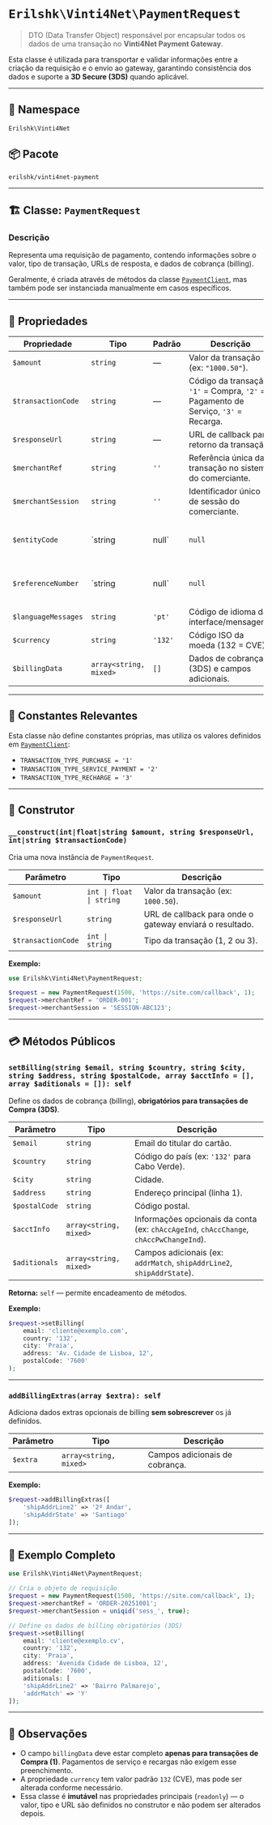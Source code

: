 # `Erilshk\Vinti4Net\PaymentRequest`

> DTO (Data Transfer Object) responsável por encapsular todos os dados de uma transação no **Vinti4Net Payment Gateway**.

Esta classe é utilizada para transportar e validar informações entre a criação da requisição e o envio ao gateway, garantindo consistência dos dados e suporte a **3D Secure (3DS)** quando aplicável.

---

## 🧩 Namespace

```
Erilshk\Vinti4Net
```

## 📦 Pacote

```
erilshk/vinti4net-payment
```

---

## 🏗️ Classe: `PaymentRequest`

### Descrição

Representa uma requisição de pagamento, contendo informações sobre o valor, tipo de transação, URLs de resposta, e dados de cobrança (billing).

Geralmente, é criada através de métodos da classe [`PaymentClient`](./PaymentClient.md), mas também pode ser instanciada manualmente em casos específicos.

---

## 🔧 Propriedades

| Propriedade         | Tipo                   | Padrão  | Descrição                                                                           |                                                            |
| ------------------- | ---------------------- | ------- | ----------------------------------------------------------------------------------- | ---------------------------------------------------------- |
| `$amount`           | `string`               | —       | Valor da transação (ex: `"1000.50"`).                                               |                                                            |
| `$transactionCode`  | `string`               | —       | Código da transação: `'1'` = Compra, `'2'` = Pagamento de Serviço, `'3'` = Recarga. |                                                            |
| `$responseUrl`      | `string`               | —       | URL de callback para retorno da transação.                                          |                                                            |
| `$merchantRef`      | `string`               | `''`    | Referência única da transação no sistema do comerciante.                            |                                                            |
| `$merchantSession`  | `string`               | `''`    | Identificador único de sessão do comerciante.                                       |                                                            |
| `$entityCode`       | `string                | null`   | `null`                                                                              | Código da Entidade (para Pagamentos de Serviço/Recarga).   |
| `$referenceNumber`  | `string                | null`   | `null`                                                                              | Número de referência (para Pagamentos de Serviço/Recarga). |
| `$languageMessages` | `string`               | `'pt'`  | Código de idioma da interface/mensagens.                                            |                                                            |
| `$currency`         | `string`               | `'132'` | Código ISO da moeda (132 = CVE).                                                    |                                                            |
| `$billingData`      | `array<string, mixed>` | `[]`    | Dados de cobrança (3DS) e campos adicionais.                                        |                                                            |

---

## 🧠 Constantes Relevantes

Esta classe não define constantes próprias, mas utiliza os valores definidos em [`PaymentClient`](./PaymentClient.md):

* `TRANSACTION_TYPE_PURCHASE = '1'`
* `TRANSACTION_TYPE_SERVICE_PAYMENT = '2'`
* `TRANSACTION_TYPE_RECHARGE = '3'`

---

## 🚀 Construtor

### `__construct(int|float|string $amount, string $responseUrl, int|string $transactionCode)`

Cria uma nova instância de `PaymentRequest`.

| Parâmetro          | Tipo                     | Descrição                                                |
| ------------------ | ------------------------ | -------------------------------------------------------- |
| `$amount`          | `int \| float \| string` | Valor da transação (ex: `1000.50`).                      |
| `$responseUrl`     | `string`                 | URL de callback para onde o gateway enviará o resultado. |
| `$transactionCode` | `int \| string`          | Tipo da transação (1, 2 ou 3).                           |

**Exemplo:**

```php
use Erilshk\Vinti4Net\PaymentRequest;

$request = new PaymentRequest(1500, 'https://site.com/callback', 1);
$request->merchantRef = 'ORDER-001';
$request->merchantSession = 'SESSION-ABC123';
```

---

## 💳 Métodos Públicos

### `setBilling(string $email, string $country, string $city, string $address, string $postalCode, array $acctInfo = [], array $aditionals = []): self`

Define os dados de cobrança (billing), **obrigatórios para transações de Compra (3DS)**.

| Parâmetro     | Tipo                   | Descrição                                                                              |
| ------------- | ---------------------- | -------------------------------------------------------------------------------------- |
| `$email`      | `string`               | Email do titular do cartão.                                                            |
| `$country`    | `string`               | Código do país (ex: `'132'` para Cabo Verde).                                          |
| `$city`       | `string`               | Cidade.                                                                                |
| `$address`    | `string`               | Endereço principal (linha 1).                                                          |
| `$postalCode` | `string`               | Código postal.                                                                         |
| `$acctInfo`   | `array<string, mixed>` | Informações opcionais da conta (ex: `chAccAgeInd`, `chAccChange`, `chAccPwChangeInd`). |
| `$aditionals` | `array<string, mixed>` | Campos adicionais (ex: `addrMatch`, `shipAddrLine2`, `shipAddrState`).                 |

**Retorna:**
`self` — permite encadeamento de métodos.

**Exemplo:**

```php
$request->setBilling(
    email: 'cliente@exemplo.com',
    country: '132',
    city: 'Praia',
    address: 'Av. Cidade de Lisboa, 12',
    postalCode: '7600'
);
```

---

### `addBillingExtras(array $extra): self`

Adiciona dados extras opcionais de billing **sem sobrescrever** os já definidos.

| Parâmetro | Tipo                   | Descrição                      |
| --------- | ---------------------- | ------------------------------ |
| `$extra`  | `array<string, mixed>` | Campos adicionais de cobrança. |

**Exemplo:**

```php
$request->addBillingExtras([
    'shipAddrLine2' => '2º Andar',
    'shipAddrState' => 'Santiago'
]);
```

---

## 🧾 Exemplo Completo

```php
use Erilshk\Vinti4Net\PaymentRequest;

// Cria o objeto de requisição
$request = new PaymentRequest(1500, 'https://site.com/callback', 1);
$request->merchantRef = 'ORDER-20251001';
$request->merchantSession = uniqid('sess_', true);

// Define os dados de billing obrigatórios (3DS)
$request->setBilling(
    email: 'cliente@exemplo.cv',
    country: '132',
    city: 'Praia',
    address: 'Avenida Cidade de Lisboa, 12',
    postalCode: '7600',
    aditionals: [
    'shipAddrLine2' => 'Bairro Palmarejo',
    'addrMatch' => 'Y'
]);
```

---

## 📘 Observações

* O campo `billingData` deve estar completo **apenas para transações de Compra (1)**.
  Pagamentos de serviço e recargas não exigem esse preenchimento.
* A propriedade `currency` tem valor padrão `132` (CVE), mas pode ser alterada conforme necessário.
* Essa classe é **imutável** nas propriedades principais (`readonly`) — o valor, tipo e URL são definidos no construtor e não podem ser alterados depois.

